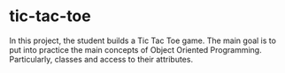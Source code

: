# tic-tac-toe
In this project, the student builds a Tic Tac Toe game. The main goal is to put into practice the main concepts of Object Oriented Programming. Particularly, classes and access to their attributes.
